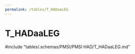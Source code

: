 ```yaml
---
permalink: /tables/T_HADaaLEG
---
```

# T_HADaaLEG
<!-- SPDX-License-Identifier: MPL-2.0 -->

<!-- ATTENTION : Ne pas supprimer ou modifier la ligne ci-dessous -->
#include "tables/.schemas/PMSI/PMSI HAD/T_HADaaLEG.md"
<!-- ATTENTION : Ne pas supprimer ou modifier la ligne ci-dessus -->
